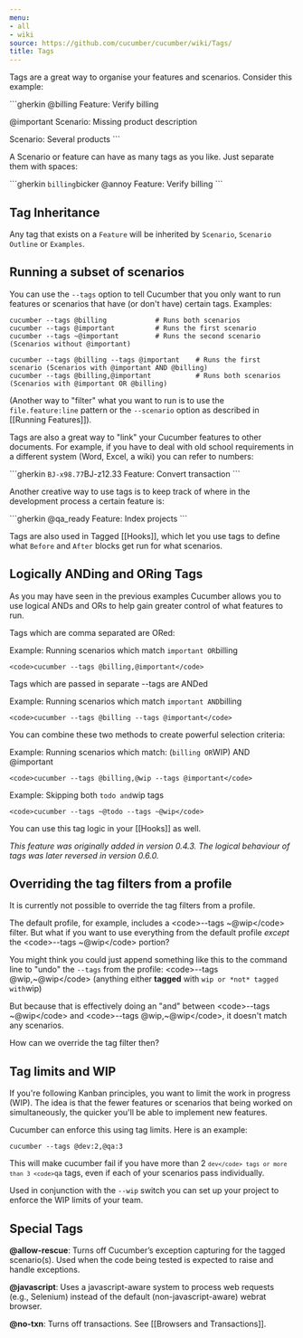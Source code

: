 ```yaml
---
menu:
- all
- wiki
source: https://github.com/cucumber/cucumber/wiki/Tags/
title: Tags
---
```


Tags are a great way to organise your features and scenarios. Consider this example:

\`\`\`gherkin
@billing
Feature: Verify billing

@important
Scenario: Missing product description

Scenario: Several products
\`\`\`

A Scenario or feature can have as many tags as you like. Just separate them with spaces:

\`\`\`gherkin
`billing`bicker @annoy
Feature: Verify billing
\`\`\`

## Tag Inheritance

Any tag that exists on a <code>Feature</code> will be inherited by <code>Scenario</code>, <code>Scenario Outline</code> or <code>Examples</code>.

## Running a subset of scenarios

You can use the <code>--tags</code> option to tell Cucumber that you only want to run features or scenarios that have (or don't have) certain tags. Examples:

```
cucumber --tags @billing            # Runs both scenarios
cucumber --tags @important          # Runs the first scenario
cucumber --tags ~@important         # Runs the second scenario (Scenarios without @important)

cucumber --tags @billing --tags @important    # Runs the first scenario (Scenarios with @important AND @billing)
cucumber --tags @billing,@important           # Runs both scenarios (Scenarios with @important OR @billing)
```

(Another way to "filter" what you want to run is to use the <code>file.feature:line</code> pattern or the <code>--scenario</code> option as described in \[\[Running Features]]).

Tags are also a great way to "link" your Cucumber features to other documents. For example, if you have to deal with old school requirements in a different system (Word, Excel, a wiki) you can refer to numbers:

\`\`\`gherkin
`BJ-x98.77`BJ-z12.33
Feature: Convert transaction
\`\`\`

Another creative way to use tags is to keep track of where in the development process a certain feature is:

\`\`\`gherkin
@qa_ready
Feature: Index projects
\`\`\`

Tags are also used in Tagged \[\[Hooks]], which let you use tags to define what <code>Before</code> and <code>After</code> blocks get run for what scenarios.

## Logically ANDing and ORing Tags

As you may have seen in the previous examples Cucumber allows you to use logical ANDs and ORs to help gain greater control of what features to run.

Tags which are comma separated are ORed:

Example: Running scenarios which match `important OR`billing

```
<code>cucumber --tags @billing,@important</code>
```

Tags which are passed in separate --tags are ANDed

Example: Running scenarios which match `important AND`billing

```
<code>cucumber --tags @billing --tags @important</code>
```

You can combine these two methods to create powerful selection criteria:

Example: Running scenarios which match: (`billing OR`WIP) AND @important

```
<code>cucumber --tags @billing,@wip --tags @important</code>
```

Example: Skipping both `todo and`wip tags

```
<code>cucumber --tags ~@todo --tags ~@wip</code>
```

You can use this tag logic in your \[\[Hooks]] as well.

*This feature was originally added in version 0.4.3. The logical behaviour of tags was later reversed in version 0.6.0.*

## Overriding the tag filters from a profile

It is currently not possible to override the tag filters from a profile.

The default profile, for example, includes a &lt;code>--tags ~@wip&lt;/code> filter. But what if you want to use everything from the default profile *except* the &lt;code>--tags ~@wip&lt;/code> portion?

You might think you could just append something like this to the command line to "undo" the <code>--tags</code> from the profile: &lt;code>--tags @wip,~@wip&lt;/code> (anything either **tagged** with `wip or *not* tagged with`wip)

But because that is effectively doing an "and" between &lt;code>--tags ~@wip&lt;/code> and &lt;code>--tags @wip,~@wip&lt;/code>, it doesn't match any scenarios.

How can we override the tag filter then?

## Tag limits and WIP

If you're following Kanban principles, you want to limit the work in progress (WIP). The idea is that the fewer features or scenarios that being worked on simultaneously, the quicker you'll be able to implement new features.

Cucumber can enforce this using tag limits. Here is an example:

```
cucumber --tags @dev:2,@qa:3
```

This will make cucumber fail if you have more than 2 <code>`dev</code> tags or more than 3 <code>`qa</code> tags, even if each of your scenarios pass individually.

Used in conjunction with the <code>--wip</code> switch you can set up your project to enforce the WIP limits of your team.

## Special Tags

**@allow-rescue**: Turns off Cucumber’s exception capturing for the tagged scenario(s). Used when the code being tested is expected to raise and handle exceptions.

**@javascript**: Uses a javascript-aware system to process web requests (e.g., Selenium) instead of the default (non-javascript-aware) webrat browser.

**@no-txn**: Turns off transactions. See \[\[Browsers and Transactions]].
